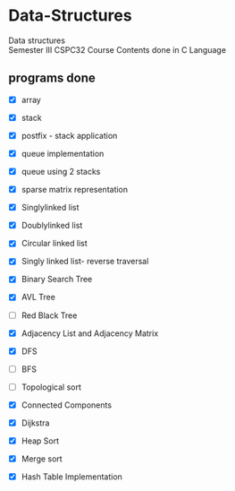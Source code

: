 # Data-Structures
Data structures   
Semester III CSPC32 Course Contents
done in C Language

## programs done
 - [x] array
 - [x] stack
 - [x] postfix - stack application
 - [x] queue implementation
 - [x] queue using 2 stacks
 - [x] sparse matrix representation
 - [x] Singlylinked list 
 - [x] Doublylinked list 
 - [x] Circular linked list 
 - [x] Singly linked list- reverse traversal
 - [x] Binary Search Tree
 - [x] AVL Tree
 - [ ] Red Black Tree
 - [x] Adjacency List and Adjacency Matrix
 - [x] DFS
 - [ ] BFS
 - [ ] Topological sort
 - [x] Connected Components
 - [x] Dijkstra
 - [x] Heap Sort
 - [x] Merge sort
 - [x] Hash Table Implementation
 
